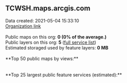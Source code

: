 <h2>TCWSH.maps.arcgis.com</h2> Data created: 2021-05-04 15:33:10 <br /><a target='new' href='https://TCWSH.maps.arcgis.com'>Organization link</a><br /><br />Public maps on this org: <b>0 (0% of the average.)</b><br />Public layers on this org: <b>5 </b>(<a target='new' href='https://services.arcgis.com/sAv2JENRHvsfdU6S/ArcGIS/rest/services'>full service list</a>)<br />Estimated storaged used by feature layers: <b>0 MB</b><br /><br />**Top 50 public maps by views:**<br /><br /><br />**Top 25 largest public feature services (estimated):**<br />